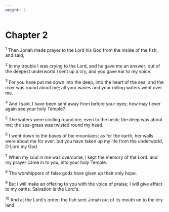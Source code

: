 ```yaml
---
weight: 2
---
```


# Chapter 2

<sup>1</sup> Then Jonah made prayer to the Lord his God from the inside of the fish, and said, 

<sup>2</sup> In my trouble I was crying to the Lord, and he gave me an answer; out of the deepest underworld I sent up a cry, and you gave ear to my voice. 

<sup>3</sup> For you have put me down into the deep, into the heart of the sea; and the river was round about me; all your waves and your rolling waters went over me. 

<sup>4</sup> And I said, I have been sent away from before your eyes; how may I ever again see your holy Temple? 

<sup>5</sup> The waters were circling round me, even to the neck; the deep was about me; the sea-grass was twisted round my head. 

<sup>6</sup> I went down to the bases of the mountains; as for the earth, her walls were about me for ever: but you have taken up my life from the underworld, O Lord my God. 

<sup>7</sup> When my soul in me was overcome, I kept the memory of the Lord: and my prayer came in to you, into your holy Temple. 

<sup>8</sup> The worshippers of false gods have given up their only hope. 

<sup>9</sup> But I will make an offering to you with the voice of praise; I will give effect to my oaths. Salvation is the Lord's. 

<sup>10</sup> And at the Lord's order, the fish sent Jonah out of its mouth on to the dry land. 


